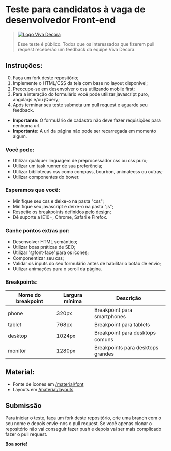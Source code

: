 # Teste para candidatos à vaga de desenvolvedor Front-end

> [![Logo Viva Decora](https://cdn.rawgit.com/vivadecora/front-end-teste/master/vivadecora-logo.png)](https://www.vivadecora.com.br)
>
> Esse teste é público. Todos que os interessados que fizerem pull request receberão um feedback da equipe Viva Decora.

## Instruções:

0. Faça um fork deste repositório;
1. Implemente o HTML/CSS da tela com base no layout disponível;
2. Preocupe-se em desenvolver o css utilizando mobile first;
3. Para a interação do formulário você pode utilizar javascript puro, angularjs e/ou jQuery;
4. Após terminar seu teste submeta um pull request e aguarde seu feedback.

* **Importante:** O formulário de cadastro não deve fazer requisições para nenhuma url.
* **Importante:** A url da página não pode ser recarregada em momento algum.

### Você pode:

* Utilizar qualquer linguagem de preprocessador css ou css puro;
* Utilizar um task runner de sua preferência;
* Utilizar bibliotecas css como compass, bourbon, animatecss ou outras;
* Utilizar componentes do bower.

### Esperamos que você:

* Minifique seu css e deixe-o na pasta "css";
* Minifique seu javascript e deixe-o na pasta "js";
* Respeite os breakpoints definidos pelo design;
* Dê suporte a IE10+, Chrome, Safari e Firefox.

### Ganhe pontos extras por:

* Desenvolver HTML semântico;
* Utilizar boas práticas de SEO;
* Utilizar '@font-face' para os ícones;
* Componentizar seu css;
* Validar os inputs do seu formulário antes de habilitar o botão de envio;
* Utilizar animações para o scroll da página.

### Breakpoints:

| Nome do breakpoint | Largura mínima | Descrição                         |
|--------------------|----------------|-----------------------------------|
| phone              | 320px          | Breakpoint para smartphones       |
| tablet             | 768px          | Breakpoint para tablets           |
| desktop            | 1024px         | Breakpoint para desktops comuns   |
| monitor            | 1280px         | Breakpoints para desktops grandes |


## Material:

* Fonte de ícones em [/material/font](/material/font)
* Layouts em [/material/layouts](/material/layouts)

## Submissão

Para iniciar o teste, faça um fork deste repositório, crie uma branch com o seu nome e depois envie-nos o pull request. 
Se você apenas clonar o repositório não vai conseguir fazer push e depois vai ser mais complicado fazer o pull request.

**Boa sorte!**

